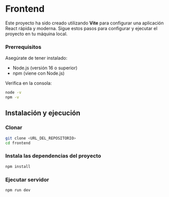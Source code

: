 # Frontend

Este proyecto ha sido creado utilizando **Vite** para configurar una aplicación React rápida y moderna. Sigue estos pasos para configurar y ejecutar el proyecto en tu máquina local.

### Prerrequisitos

Asegúrate de tener instalado:

- Node.js (versión 16 o superior)
- npm (viene con Node.js)

Verifica en la consola:

```bash
node -v
npm -v
```

## Instalación y ejecución

### Clonar
```bash
git clone <URL_DEL_REPOSITORIO>
cd frontend
```

### Instala las dependencias del proyecto
```bash
npm install
```

### Ejecutar servidor
```bash
npm run dev
```